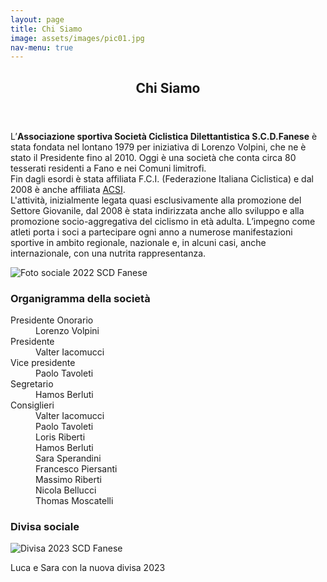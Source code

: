 ```yaml
---
layout: page
title: Chi Siamo
image: assets/images/pic01.jpg
nav-menu: true
---
```


<div id="main" class="alt">
  <section id="one">
    <div class="inner">
      <header class="major">
        <h1>Chi Siamo</h1>
      </header>
      <p>
        L’<strong>Associazione sportiva Società Ciclistica Dilettantistica S.C.D.Fanese</strong> è stata fondata nel lontano 1979 per iniziativa di Lorenzo Volpini, che ne è stato il Presidente fino al 2010. Oggi è una società che conta circa 80 tesserati residenti a Fano e nei Comuni limitrofi.<br>
        Fin dagli esordi è stata affiliata F.C.I. (Federazione Italiana Ciclistica) e dal 2008 è anche affiliata <a href="https://www.acsi.it/" target="_blank">ACSI</a>.<br>L'attività, inizialmente legata quasi esclusivamente alla promozione del Settore Giovanile, dal 2008 è stata indirizzata anche allo sviluppo e alla promozione socio-aggregativa del ciclismo in età adulta. L’impegno come atleti porta i soci a partecipare ogni anno a numerose manifestazioni sportive in ambito regionale, nazionale e, in alcuni casi, anche internazionale, con una nutrita rappresentanza.
      </p>
      <p>
        <img src="{% link assets/images/banner-sociale-2022.jpg %}" alt="Foto sociale 2022 SCD Fanese" />
      </p>
      <div class="row">
        <div class="6u 12u$(small)">
          <h3>
            Organigramma della società
          </h3>
          <dl class="two-columns">
            <dt>Presidente Onorario</dt>
            <dd>Lorenzo Volpini</dd>
            <dt>Presidente</dt>
            <dd>Valter Iacomucci</dd>
            <dt>Vice presidente</dt>
            <dd>Paolo Tavoleti</dd>
            <dt>Segretario</dt>
            <dd>Hamos Berluti</dd>
            <dt>Consiglieri</dt>
            <dd>Valter Iacomucci</dd>
            <dd>Paolo Tavoleti</dd>
            <dd>Loris Riberti</dd>
            <dd>Hamos Berluti</dd>
            <dd>Sara Sperandini</dd>
            <dd>Francesco Piersanti</dd>
            <dd>Massimo Riberti</dd>
            <dd>Nicola Bellucci</dd>
            <dd>Thomas Moscatelli</dd>
          </dl>
        </div>
        <div class="6u 12u$(small)">
          <h3>Divisa sociale</h3>
          <span class="image fit">
            <img src="{% link assets/images/divisa 2023.jpg %}" alt="Divisa 2023 SCD Fanese" />
            <p>Luca e Sara con la nuova divisa 2023</p>
          </span>
        </div>
      </div>
    </div>
  </section>
</div>
